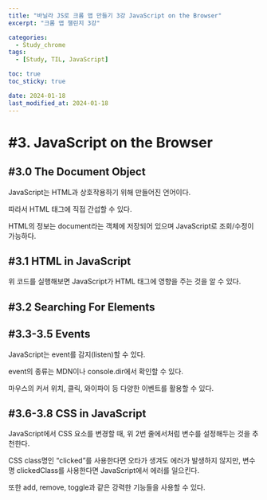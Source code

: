```yaml
---
title: "바닐라 JS로 크롬 앱 만들기 3강 JavaScript on the Browser"
excerpt: "크롬 앱 챌린지 3강"

categories:
  - Study_chrome
tags:
  - [Study, TIL, JavaScript]

toc: true
toc_sticky: true

date: 2024-01-18
last_modified_at: 2024-01-18
---
```


# #3. JavaScript on the Browser

## #3.0 The Document Object

JavaScript는 HTML과 상호작용하기 위해 만들어진 언어이다.

따라서 HTML 태그에 직접 간섭할 수 있다.

HTML의 정보는 document라는 객체에 저장되어 있으며 JavaScript로 조회/수정이 가능하다.

## #3.1 HTML in JavaScript

<script src="https://gist.github.com/Seori15/780f7bf74c9922f1e856d4152705552a.js"></script>

위 코드를 실행해보면 JavaScript가 HTML 태그에 영향을 주는 것을 알 수 있다.

## #3.2 Searching For Elements

<script src="https://gist.github.com/Seori15/66e6a33e9112128381f826e4a5bdbc0e.js"></script>

## #3.3-3.5 Events

<script src="https://gist.github.com/Seori15/d216bb6680c82a3751980e3189a01b2c.js"></script>

JavaScript는 event를 감지(listen)할 수 있다.

event의 종류는 MDN이나 console.dir에서 확인할 수 있다.

마우스의 커서 위치, 클릭, 와이파이 등 다양한 이벤트를 활용할 수 있다.

## #3.6-3.8 CSS in JavaScript

<script src="https://gist.github.com/Seori15/ba5c540764bb6e63404e82c4412b09ac.js"></script>

JavaScript에서 CSS 요소를 변경할 때, 위 2번 줄에서처럼 변수를 설정해두는 것을 추천한다.

CSS class명인 “clicked”를 사용한다면 오타가 생겨도 에러가 발생하지 않지만, 변수명 clickedClass를 사용한다면 JavaScript에서 에러를 일으킨다.

또한 add, remove, toggle과 같은 강력한 기능들을 사용할 수 있다.
